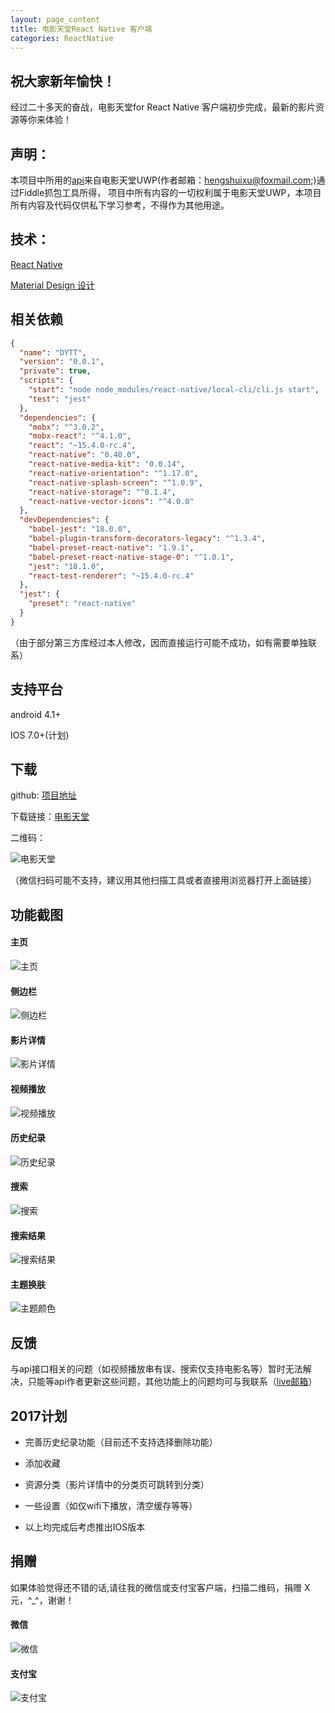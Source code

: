 ```yaml
---
layout: page_content
title: 电影天堂React Native 客户端
categories: ReactNative
---
```


## 祝大家新年愉快！

经过二十多天的奋战，电影天堂for React Native 客户端初步完成，最新的影片资源等你来体验！

## 声明：

本项目中所用的[api](https://github.com/XboxYan/DYTT/blob/master/apk/README.md)来自电影天堂UWP(作者邮箱：<hengshuixu@foxmail.com>;)通过Fiddle抓包工具所得， 项目中所有内容的一切权利属于电影天堂UWP，本项目所有内容及代码仅供私下学习参考，不得作为其他用途。

## 技术：

[React Native](http://facebook.github.io/react-native/)

[Material Design 设计](http://design.1sters.com/)

## 相关依赖

```json
{
  "name": "DYTT",
  "version": "0.0.1",
  "private": true,
  "scripts": {
    "start": "node node_modules/react-native/local-cli/cli.js start",
    "test": "jest"
  },
  "dependencies": {
    "mobx": "^3.0.2",
    "mobx-react": "^4.1.0",
    "react": "~15.4.0-rc.4",
    "react-native": "0.40.0",
    "react-native-media-kit": "0.0.14",
    "react-native-orientation": "^1.17.0",
    "react-native-splash-screen": "^1.0.9",
    "react-native-storage": "^0.1.4",
    "react-native-vector-icons": "^4.0.0"
  },
  "devDependencies": {
    "babel-jest": "18.0.0",
    "babel-plugin-transform-decorators-legacy": "^1.3.4",
    "babel-preset-react-native": "1.9.1",
    "babel-preset-react-native-stage-0": "^1.0.1",
    "jest": "18.1.0",
    "react-test-renderer": "~15.4.0-rc.4"
  },
  "jest": {
    "preset": "react-native"
  }
}

```
（由于部分第三方库经过本人修改，因而直接运行可能不成功，如有需要单独联系）

## 支持平台

android 4.1+

IOS 7.0+(计划)


## 下载

github: [项目地址](https://github.com/XboxYan/DYTT)

下载链接：[电影天堂](https://github.com/XboxYan/DYTT/blob/master/apk/android/app-release.apk?raw=true)

二维码：

![电影天堂](https://raw.githubusercontent.com/XboxYan/DYTT/master/apk/code.png)

（微信扫码可能不支持，建议用其他扫描工具或者直接用浏览器打开上面链接）

## 功能截图

#### 主页

![主页](https://raw.githubusercontent.com/XboxYan/DYTT/master/apk/S70125-135145.jpg)

#### 侧边栏

![侧边栏](https://raw.githubusercontent.com/XboxYan/DYTT/master/apk/S70125-135229.jpg)

#### 影片详情

![影片详情](https://raw.githubusercontent.com/XboxYan/DYTT/master/apk/S70125-135132.jpg)

#### 视频播放

![视频播放](https://raw.githubusercontent.com/XboxYan/DYTT/master/apk/S70125-135117.jpg)

#### 历史纪录

![历史纪录](https://raw.githubusercontent.com/XboxYan/DYTT/master/apk/S70125-135138.jpg)

#### 搜索

![搜索](https://raw.githubusercontent.com/XboxYan/DYTT/master/apk/S70125-135213.jpg)

#### 搜索结果

![搜索结果](https://raw.githubusercontent.com/XboxYan/DYTT/master/apk/S70125-135220.jpg)

#### 主题换肤

![主题颜色](https://raw.githubusercontent.com/XboxYan/DYTT/master/apk/S70125-135237.jpg)

## 反馈

与api接口相关的问题（如视频播放串有误、搜索仅支持电影名等）暂时无法解决，只能等api作者更新这些问题，其他功能上的问题均可与我联系（[live邮箱](yanwenbin1991@live.com)）

## 2017计划

* 完善历史纪录功能（目前还不支持选择删除功能）

* 添加收藏

* 资源分类（影片详情中的分类页可跳转到分类）

* 一些设置（如仅wifi下播放，清空缓存等等）

* 以上均完成后考虑推出IOS版本

## 捐赠

如果体验觉得还不错的话,请往我的微信或支付宝客户端，扫描二维码，捐赠 X元，^_^，谢谢！

#### 微信

![微信](https://raw.githubusercontent.com/XboxYan/DYTT/master/apk/wechat.png)

#### 支付宝

![支付宝](https://raw.githubusercontent.com/XboxYan/DYTT/master/apk/zhifubao.png)